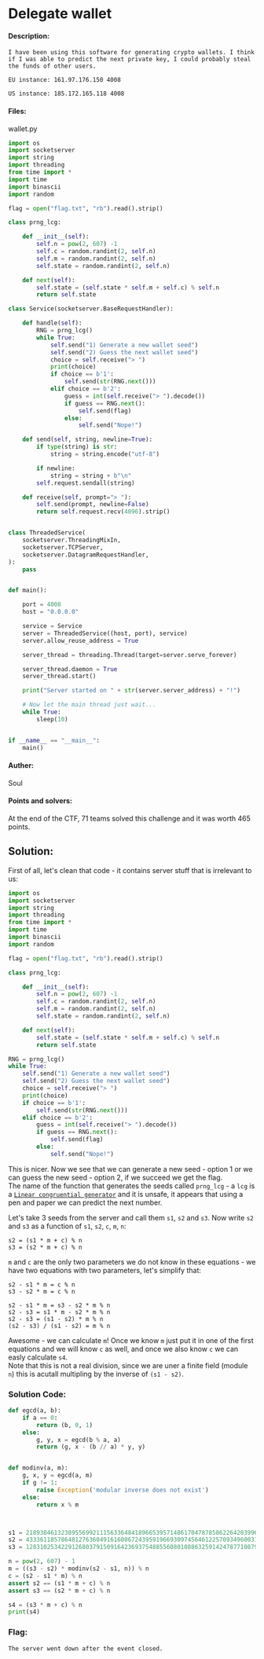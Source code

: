 # Delegate wallet

#### Description:
```
I have been using this software for generating crypto wallets. I think if I was able to predict the next private key, I could probably steal the funds of other users.

EU instance: 161.97.176.150 4008

US instance: 185.172.165.118 4008
```
#### Files:
wallet.py

```python
import os
import socketserver
import string
import threading
from time import *
import time
import binascii
import random

flag = open("flag.txt", "rb").read().strip()

class prng_lcg:

    def __init__(self):
        self.n = pow(2, 607) -1 
        self.c = random.randint(2, self.n)
        self.m = random.randint(2, self.n)
        self.state = random.randint(2, self.n)

    def next(self):
        self.state = (self.state * self.m + self.c) % self.n
        return self.state

class Service(socketserver.BaseRequestHandler):

    def handle(self):
        RNG = prng_lcg()
        while True:
            self.send("1) Generate a new wallet seed")
            self.send("2) Guess the next wallet seed")
            choice = self.receive("> ")
            print(choice)
            if choice == b'1':
                self.send(str(RNG.next()))
            elif choice == b'2':
                guess = int(self.receive("> ").decode())
                if guess == RNG.next():
                    self.send(flag)
                else:
                    self.send("Nope!")

    def send(self, string, newline=True):
        if type(string) is str:
            string = string.encode("utf-8")

        if newline:
            string = string + b"\n"
        self.request.sendall(string)

    def receive(self, prompt="> "):
        self.send(prompt, newline=False)
        return self.request.recv(4096).strip()


class ThreadedService(
    socketserver.ThreadingMixIn,
    socketserver.TCPServer,
    socketserver.DatagramRequestHandler,
):
    pass


def main():

    port = 4008
    host = "0.0.0.0"

    service = Service
    server = ThreadedService((host, port), service)
    server.allow_reuse_address = True

    server_thread = threading.Thread(target=server.serve_forever)

    server_thread.daemon = True
    server_thread.start()

    print("Server started on " + str(server.server_address) + "!")

    # Now let the main thread just wait...
    while True:
        sleep(10)


if __name__ == "__main__":
    main()
```

#### Auther:
Soul
#### Points and solvers:
At the end of the CTF, 71 teams solved this challenge and it was worth 465 points.

## Solution:

First of all, let's clean that code - it contains server stuff that is irrelevant to us:

```python
import os
import socketserver
import string
import threading
from time import *
import time
import binascii
import random

flag = open("flag.txt", "rb").read().strip()

class prng_lcg:

    def __init__(self):
        self.n = pow(2, 607) -1 
        self.c = random.randint(2, self.n)
        self.m = random.randint(2, self.n)
        self.state = random.randint(2, self.n)

    def next(self):
        self.state = (self.state * self.m + self.c) % self.n
        return self.state

RNG = prng_lcg()
while True:
    self.send("1) Generate a new wallet seed")
    self.send("2) Guess the next wallet seed")
    choice = self.receive("> ")
    print(choice)
    if choice == b'1':
        self.send(str(RNG.next()))
    elif choice == b'2':
        guess = int(self.receive("> ").decode())
        if guess == RNG.next():
            self.send(flag)
        else:
            self.send("Nope!")
```

This is nicer. Now we see that we can generate a new seed - option 1 or we can guess the new seed - option 2, if we succeed we get the flag.   
The name of the function that generates the seeds called `prng_lcg` - a `lcg` is a [`Linear congruential generator`](https://en.wikipedia.org/wiki/Linear_congruential_generator)
and it is unsafe, it appears that using a pen and paper we can predict the next number.

Let's take 3 seeds from the server and call them `s1`, `s2` and `s3`. Now write `s2` and `s3` as a function of `s1`, `s2`, `c`, `m`, `n`:
```
s2 = (s1 * m + c) % n
s3 = (s2 * m + c) % n 
```
`m` and `c` are the only two parameters we do not know in these equations - we have two equations with two parameters, let's simplify that:
```
s2 - s1 * m = c % n
s3 - s2 * m = c % n

s2 - s1 * m = s3 - s2 * m % n
s2 - s3 = s1 * m - s2 * m % n
s2 - s3 = (s1 - s2) * m % n
(s2 - s3) / (s1 - s2) = m % n
```
Awesome - we can calculate `m`! Once we know `m` just put it in one of the first equations and we will know `c` as well, and once we also know `c` we can easly calculate `s4`.    
Note that this is not a real division, since we are uner a finite field (module `n`) this is acutall multipling by the inverse of `(s1 - s2)`.

### Solution Code:
```python
def egcd(a, b):
    if a == 0:
        return (b, 0, 1)
    else:
        g, y, x = egcd(b % a, a)
        return (g, x - (b // a) * y, y)


def modinv(a, m):
    g, x, y = egcd(a, m)
    if g != 1:
        raise Exception('modular inverse does not exist')
    else:
        return x % m



s1 = 218938461323895569921115633648418966539571486170478785862264203996978269091395347765886630029952567881444657422342493768766050168087793902109378055588445059510453936507447004586534925
s2 = 433361185786481276360491616006724395919669309745646122570934960031956841654449931009448691601128913477289285712098780268872043119937154923052768918289171555608608361093538139103503876
s3 = 12831025342291268037915091642369375488556080108863259142478771087950396499592076555863031197803965224100400575779286156704477686476699016159544785204495338931642799818807215798813739

n = pow(2, 607) - 1
m = ((s3 - s2) * modinv(s2 - s1, n)) % n
c = (s2 - s1 * m) % n
assert s2 == (s1 * m + c) % n
assert s3 == (s2 * m + c) % n

s4 = (s3 * m + c) % n
print(s4)
```
### Flag:
```
The server went down after the event closed.
```
